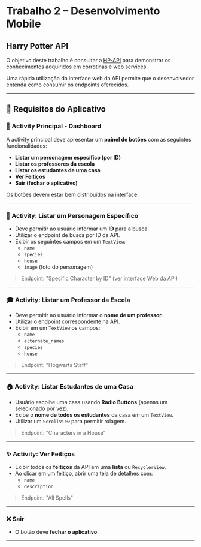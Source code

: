 # Trabalho 2 – Desenvolvimento Mobile  
## Harry Potter API

O objetivo deste trabalho é consultar a [HP-API](https://hp-api.onrender.com/) para demonstrar os conhecimentos adquiridos em corrotinas e web services.

Uma rápida utilização da interface web da API permite que o desenvolvedor entenda como consumir os endpoints oferecidos.

---

## 📱 Requisitos do Aplicativo

### 🧭 Activity Principal - Dashboard

A activity principal deve apresentar um **painel de botões** com as seguintes funcionalidades:

- **Listar um personagem específico (por ID)**
- **Listar os professores da escola**
- **Listar os estudantes de uma casa**
- **Ver Feitiços**
- **Sair (fechar o aplicativo)**

Os botões devem estar bem distribuídos na interface.

---

### 🧍 Activity: Listar um Personagem Específico

- Deve permitir ao usuário informar um **ID** para a busca.
- Utilizar o endpoint de busca por ID da API.
- Exibir os seguintes campos em um `TextView`:
  - `name`
  - `species`
  - `house`
  - `image` (foto do personagem)

> Endpoint: "Specific Character by ID" (ver interface Web da API)

---

### 🎓 Activity: Listar um Professor da Escola

- Deve permitir ao usuário informar o **nome de um professor**.
- Utilizar o endpoint correspondente na API.
- Exibir em um `TextView` os campos:
  - `name`
  - `alternate_names`
  - `species`
  - `house`

> Endpoint: "Hogwarts Staff"

---

### 🏠 Activity: Listar Estudantes de uma Casa

- Usuário escolhe uma casa usando **Radio Buttons** (apenas um selecionado por vez).
- Exibe o **nome de todos os estudantes** da casa em um `TextView`.
- Utilizar um `ScrollView` para permitir rolagem.

> Endpoint: "Characters in a House"

---

### ✨ Activity: Ver Feitiços

- Exibir todos os **feitiços** da API em uma **lista** ou `RecyclerView`.
- Ao clicar em um feitiço, abrir uma tela de detalhes com:
  - `name`
  - `description`

> Endpoint: "All Spells"

---

### ❌ Sair

- O botão deve **fechar o aplicativo**.

---